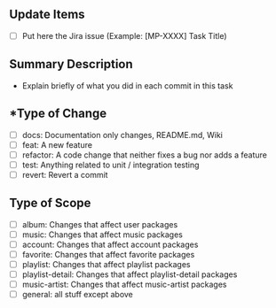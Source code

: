 ## Update Items
- [ ] Put here the Jira issue (Example: [MP-XXXX] Task Title)

## Summary Description
- Explain briefly of what you did in each commit in this task

## *Type of Change
- [ ] docs: Documentation only changes, README.md, Wiki
- [ ] feat: A new feature
- [ ] refactor: A code change that neither fixes a bug nor adds a feature
- [ ] test: Anything related to unit / integration testing
- [ ] revert: Revert a commit

## Type of Scope
- [ ] album: Changes that affect user packages
- [ ] music: Changes that affect music packages
- [ ] account: Changes that affect account packages
- [ ] favorite: Changes that affect favorite packages
- [ ] playlist: Changes that affect playlist packages
- [ ] playlist-detail: Changes that affect playlist-detail packages
- [ ] music-artist: Changes that affect music-artist packages
- [ ] general: all stuff except above
